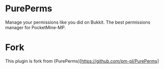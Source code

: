 # PurePerms
Manage your permissions like you did on Bukkit. The best permissions manager for PocketMine-MP. 

# Fork
This plugin is fork from (PurePerms)[https://github.com/pm-pl/PurePerms]

